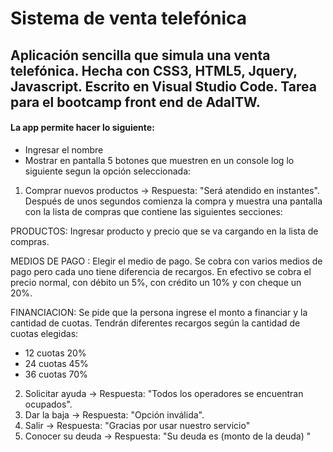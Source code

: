 # Sistema de venta telefónica

## Aplicación sencilla que simula una venta telefónica. Hecha con CSS3, HTML5, Jquery, Javascript. Escrito en Visual Studio Code. Tarea para el bootcamp front end de AdaITW.

#### La app permite hacer lo siguiente:
* Ingresar el nombre
* Mostrar en pantalla 5 botones que muestren en un console log lo siguiente segun la opción seleccionada:
 
1. Comprar nuevos productos -> Respuesta: "Será atendido en instantes". Después de unos segundos comienza la compra y muestra una pantalla con la lista de compras que contiene las siguientes secciones:

PRODUCTOS: Ingresar producto y precio que se va cargando en la lista de compras.

MEDIOS DE PAGO : Elegir el medio de pago. Se cobra con varios medios de pago pero cada uno tiene diferencia de recargos. En efectivo se cobra el precio normal, con débito un 5%, con crédito un 10% y con cheque un 20%.

FINANCIACION: Se pide que la persona ingrese el monto a financiar y la cantidad de cuotas. Tendrán diferentes recargos según la cantidad de cuotas elegidas: 
* 12 cuotas 20% 
* 24 cuotas 45% 
* 36 cuotas 70%

2. Solicitar ayuda -> Respuesta: "Todos los operadores se encuentran ocupados".
3. Dar la baja -> Respuesta: "Opción inválida".
4. Salir -> Respuesta: "Gracias por usar nuestro servicio"
5. Conocer su deuda -> Respuesta: "Su deuda es (monto de la deuda) "
